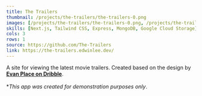 ```yaml
---
title: The Trailers
thumbnail: /projects/the-trailers/the-trailers-0.png 
images: [/projects/the-trailers/the-trailers-0.png, /projects/the-trailers/the-trailers-1.png, /projects/the-trailers/the-trailers-2.png]
skills: [Next.js, Tailwind CSS, Express, MongoDB, Google Cloud Storage]
cols: 3
rows: 1
source: https://github.com/The-Trailers
link: https://the-trailers.edwinlee.dev/
---
```


A site for viewing the latest movie trailers. Created based on the design by [**Evan Place on Dribble**](https://dribbble.com/shots/20292416-The-Trailers-Concept-Site-Part-1).
\
\
**This app was created for demonstration purposes only*.